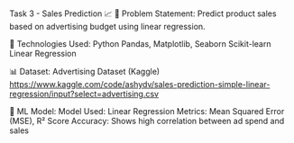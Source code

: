 Task 3 - Sales Prediction 📈
📌 Problem Statement:
Predict product sales based on advertising budget using linear regression.



🧠 Technologies Used:
Python
Pandas, Matplotlib, Seaborn
Scikit-learn
Linear Regression


📊 Dataset:
Advertising Dataset (Kaggle)
https://www.kaggle.com/code/ashydv/sales-prediction-simple-linear-regression/input?select=advertising.csv

🧪 ML Model:
Model Used: Linear Regression
Metrics: Mean Squared Error (MSE), R² Score
Accuracy: Shows high correlation between ad spend and sales
